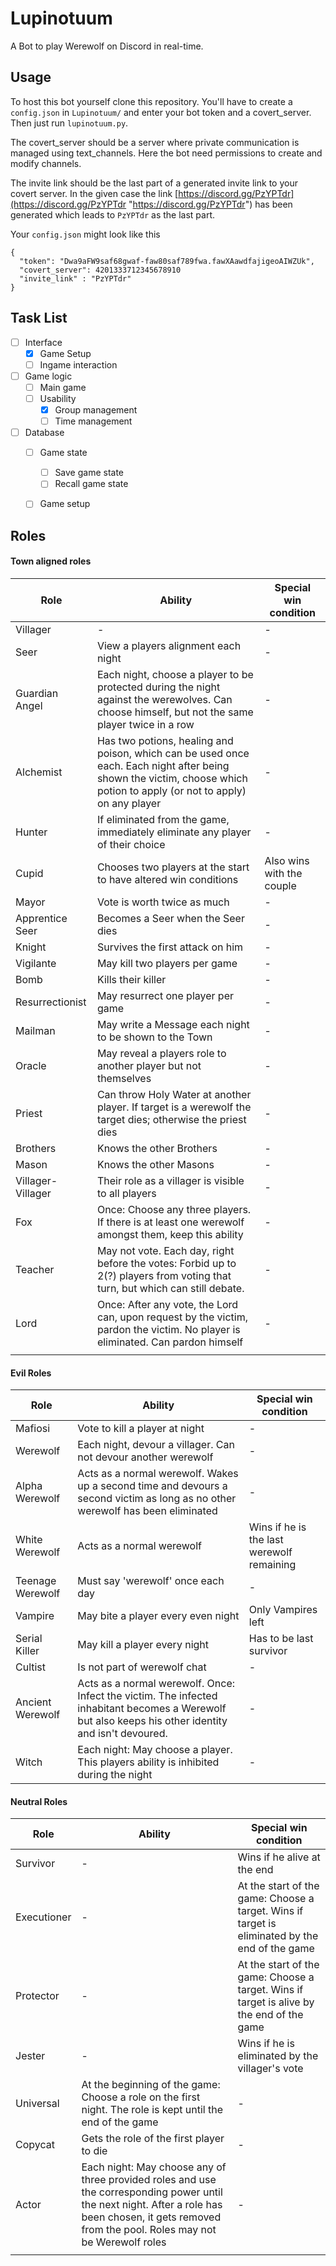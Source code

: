 


# Lupinotuum
A Bot to play Werewolf on Discord in real-time.

## Usage

To host this bot yourself clone this repository. You'll have to create a `config.json` in `Lupinotuum/` and enter your bot token and a covert_server. Then just run `lupinotuum.py`.

The covert_server should be a server where private communication is managed using text_channels. Here the bot need permissions to create and modify channels.

The invite link should be the last part of a generated invite link to your covert server. In the given case the link [https://discord.gg/PzYPTdr](https://discord.gg/PzYPTdr "https://discord.gg/PzYPTdr") has been generated which leads to `PzYPTdr` as the last part.

Your `config.json` might look like this

    {
      "token": "Dwa9aFW9saf68gwaf-faw80saf789fwa.fawXAawdfajigeoAIWZUk",
      "covert_server": 4201333712345678910
      "invite_link" : "PzYPTdr"
    }

## Task List

- [ ] Interface
	 - [x] Game Setup
	 - [ ] Ingame interaction
- [ ] Game logic
	 - [ ] Main game
	 - [ ] Usability
		 - [x] Group management
		 - [ ] Time management
- [ ] Database
	- [ ] Game state
		- [ ] Save game state
		- [ ] Recall game state
	- [ ] Game setup



## Roles
#### Town aligned roles

|Role                           |Ability                      |Special win condition
|-------------------------------|-----------------------------|---------|
|Villager|-|-|
|Seer|View a players alignment each night|-|
|Guardian Angel|Each night, choose a player to be protected during the night against the werewolves. Can choose himself, but not the same player twice in a row|-|
|Alchemist|Has two potions, healing and poison, which can be used once each. Each night after being shown the victim, choose which potion to apply (or not to apply) on any player|-|
|Hunter|If eliminated from the game, immediately eliminate any player of their choice|-|
|Cupid|Chooses two players at the start to have altered win conditions|Also wins with the couple|
|Mayor|Vote is worth twice as much|-|
|Apprentice Seer|Becomes a Seer when the Seer dies|-|
|Knight|Survives the first attack on him|-|
|Vigilante|May kill two players per game|-|
|Bomb|Kills their killer|-|
|Resurrectionist|May resurrect one player per game|-|
|Mailman|May write a Message each night to be shown to the Town|-|
|Oracle|May reveal a players role to another player but not themselves|-|
|Priest|Can throw Holy Water at another player. If target is a werewolf the target dies; otherwise the priest dies|-|
|Brothers|Knows the other Brothers|-|
|Mason|Knows the other Masons|-|
|Villager-Villager|Their role as a villager is visible to all players|-|
|Fox|Once: Choose any three players. If there is at least one werewolf amongst them, keep this ability|-|
|Teacher|May not vote. Each day, right before the votes: Forbid up to 2(?) players from voting that turn, but which can still debate.|-|
|Lord|Once: After any vote, the Lord can, upon request by the victim, pardon the victim. No player is eliminated. Can pardon himself|-|
||||

#### Evil Roles
|Role                           |Ability                      |Special win condition
|-------------------------------|-----------------------------|---------|
|Mafiosi|Vote to kill a player at night|-|
|Werewolf|Each night, devour a villager. Can not devour another werewolf|-|
|Alpha Werewolf|Acts as a normal werewolf. Wakes up a second time and devours a second victim as long as no other werewolf has been eliminated|-|
|White Werewolf|Acts as a normal werewolf|Wins if he is the last werewolf remaining|
|Teenage Werewolf|Must say 'werewolf' once each day|-|
|Vampire|May bite a player every even night|Only Vampires left|
|Serial Killer|May kill a player every night|Has to be last survivor|
|Cultist|Is not part of werewolf chat|-|
|Ancient Werewolf|Acts as a normal werewolf. Once: Infect the victim. The infected inhabitant becomes a Werewolf but also keeps his other identity and isn't devoured.|-|
|Witch|Each night: May choose a player. This players ability is inhibited during the night|-|

#### Neutral Roles
|Role                           |Ability                      |Special win condition
|-------------------------------|-----------------------------|---------|
|Survivor|-|Wins if he alive at the end|
|Executioner|-|At the start of the game: Choose a target. Wins if target is eliminated by the end of the game|
|Protector|-|At the start of the game: Choose a target. Wins if target is alive by the end of the game|
|Jester|-|Wins if he is eliminated by the villager's vote|
|Universal|At the beginning of the game: Choose a role on the first night. The role is kept until the end of the game|-|
|Copycat|Gets the role of the first player to die|-|
|Actor|Each night: May choose any of three provided roles and use the corresponding power until the next night. After a role has been chosen, it gets removed from the pool. Roles may not be Werewolf roles|-|
||||
